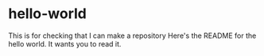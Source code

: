 # hello-world
This is for checking that I can make a repository
Here's the README for the hello world. It wants you to read it.
